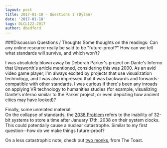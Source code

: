 ```yaml
---
layout: post
title: 2017-01-18 - Questions 1 (Dylan)
date: '2017-01-18'
tags: DLCL122-2017
author: dbedford
---
```

###Discussion Questions / Thoughts
Some thoughts on the readings:
Can any online resource really be said to be "future-proof?" How can we tell what standards will survive, and which won't?

I was absolutely blown away by Deborah Parker's project on Dante's Inferno that Unsworth's article mentioned, considering this was 2000. As an avid video game player, I'm always excited by projects that use visualization technology, and I was also impressed that it was backwards and forwards-compatible with other standards. I was curious if there's been any inroads on applying VR technology to humanities studies (for example, visualizing Dante's inferno similar to the Parker project, or even depicting how ancient cities may have looked)?

Finally, some unrelated material:  
On the collapse of standards, the [2038 Problem](https://en.wikipedia.org/wiki/Year_2038_problem) refers to the inability of 32-bit systems to store a time after January 17th, 2038 on their system clocks. This could potentially cause a nuclear catastrophe. Similar to my first question--how do we make things future-proof?

On a less catastrophic note, check out [two monks](http://the-toast.net/2016/04/14/two-monks-invent-art/), from The Toast.
